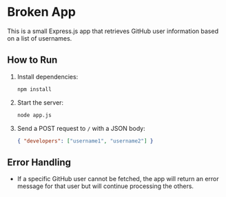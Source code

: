 # Broken App

This is a small Express.js app that retrieves GitHub user information based on a list of usernames.

## How to Run

1. Install dependencies:

    ```bash
    npm install
    ```

2. Start the server:

    ```bash
    node app.js
    ```

3. Send a POST request to `/` with a JSON body:

    ```json
    { "developers": ["username1", "username2"] }
    ```

## Error Handling

- If a specific GitHub user cannot be fetched, the app will return an error message for that user but will continue processing the others.
